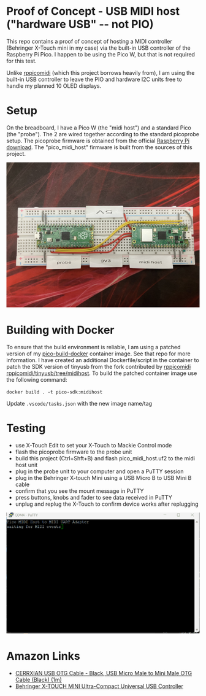 # Proof of Concept - USB MIDI host ("hardware USB" -- not PIO)
This repo contains a proof of concept of hosting a MIDI controller (Behringer X-Touch mini in my case) via the built-in USB controller of the Raspberry Pi Pico.  I happen to be using the Pico W, but that is not required for this test.

Unlike [rppicomidi](https://github.com/rppicomidi) (which this project borrows heavily from), I am using the built-in USB controller to leave the PIO and hardware I2C units free to handle my planned 10 OLED displays.

# Setup
On the breadboard, I have a Pico W (the "midi host") and a standard Pico (the "probe").  The 2 are wired together according to the standard picoprobe setup.  The picoprobe firmware is obtained from the official [Raspberry Pi download](https://www.raspberrypi.com/documentation/microcontrollers/raspberry-pi-pico.html#debugging-using-another-raspberry-pi-pico).  The "pico_midi_host" firmware is built from the sources of this project.

![breadboard](img/breadboard.jpg)

# Building with Docker
To ensure that the build environment is reliable, I am using a patched version of my [pico-build-docker](https://github.com/burtonrodman/pico-build-docker) container image.  See that repo for more information.  I have created an additional Dockerfile/script in the container to patch the SDK version of tinyusb from the fork contributed by [rppicomidi](https://github.com/rppicomidi) [rppicomidi/tinyusb/tree/midihost](https://github.com/rppicomidi/tinyusb/tree/midihost).  To build the patched container image use the following command:

`docker build . -t pico-sdk:midihost`

Update `.vscode/tasks.json` with the new image name/tag

# Testing
- use X-Touch Edit to set your X-Touch to Mackie Control mode
- flash the picoprobe firmware to the probe unit
- build this project (Ctrl+Shft+B) and flash pico_midi_host.uf2 to the midi host unit
- plug in the probe unit to your computer and open a PuTTY session
- plug in the Behringer X-touch Mini using a USB Micro B to USB Mini B cable
- confirm that you see the mount message in PuTTY
- press buttons, knobs and fader to see data received in PuTTY
- unplug and replug the X-Touch to confirm device works after replugging

![PuTTY Screen capture](img/putty.gif)

# Amazon Links
- [CERRXIAN USB OTG Cable - Black, USB Micro Male to Mini Male OTG Cable (Black) (1m)](https://www.amazon.com/dp/B01KG2RZF4?psc=1&ref=ppx_yo2ov_dt_b_product_details)
- [Behringer X-TOUCH MINI Ultra-Compact Universal USB Controller](https://www.amazon.com/Behringer-XTOUCHMINI-BEHRINGER-USB-Controller/dp/B013JLZCLS)